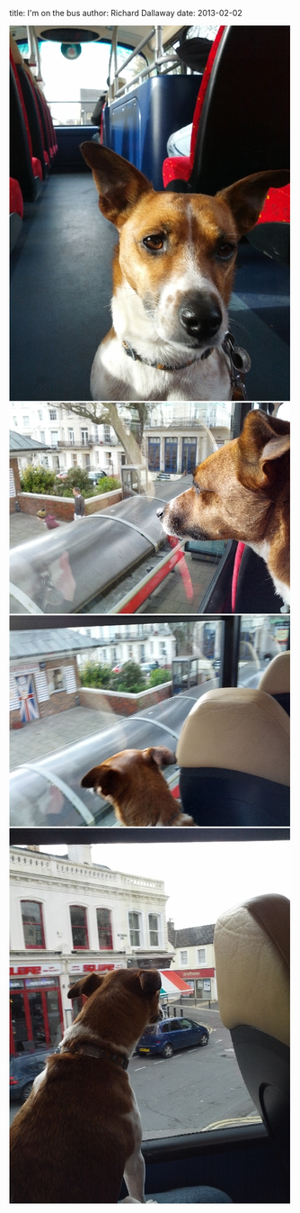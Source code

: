 
title: I'm on the bus
author: Richard Dallaway
date: 2013-02-02

<div><a href="/media/IMG_20130202_134748.jpg"><img width="500" src="/media/IMG_20130202_134748.jpg.500.jpg" height="667"></img></a></div><div><a href="/media/IMG_20130202_134502.jpg"><img width="500" src="/media/IMG_20130202_134502.jpg.500.jpg" height="375"></img></a></div><div><a href="/media/IMG_20130202_134458.jpg"><img width="500" src="/media/IMG_20130202_134458.jpg.500.jpg" height="375"></img></a></div><div><a href="/media/IMG_20130202_134806.jpg"><img width="500" src="/media/IMG_20130202_134806.jpg.500.jpg" height="667"></img></a></div>


     
    